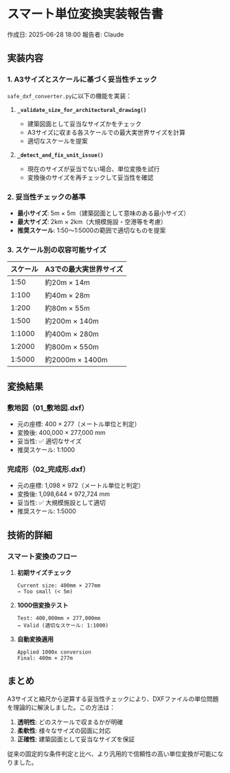 # スマート単位変換実装報告書

作成日: 2025-06-28 18:00
報告者: Claude

## 実装内容

### 1. A3サイズとスケールに基づく妥当性チェック

`safe_dxf_converter.py`に以下の機能を実装：

1. **`_validate_size_for_architectural_drawing()`**
   - 建築図面として妥当なサイズかをチェック
   - A3サイズに収まる各スケールでの最大実世界サイズを計算
   - 適切なスケールを提案

2. **`_detect_and_fix_unit_issue()`**
   - 現在のサイズが妥当でない場合、単位変換を試行
   - 変換後のサイズを再チェックして妥当性を確認

### 2. 妥当性チェックの基準

- **最小サイズ**: 5m × 5m（建築図面として意味のある最小サイズ）
- **最大サイズ**: 2km × 2km（大規模施設・空港等を考慮）
- **推奨スケール**: 1:50〜1:5000の範囲で適切なものを提案

### 3. スケール別の収容可能サイズ

| スケール | A3での最大実世界サイズ |
|---------|----------------------|
| 1:50    | 約20m × 14m        |
| 1:100   | 約40m × 28m        |
| 1:200   | 約80m × 55m        |
| 1:500   | 約200m × 140m      |
| 1:1000  | 約400m × 280m      |
| 1:2000  | 約800m × 550m      |
| 1:5000  | 約2000m × 1400m    |

## 変換結果

### 敷地図（01_敷地図.dxf）
- 元の座標: 400 × 277（メートル単位と判定）
- 変換後: 400,000 × 277,000 mm
- 妥当性: ✅ 適切なサイズ
- 推奨スケール: 1:1000

### 完成形（02_完成形.dxf）
- 元の座標: 1,098 × 972（メートル単位と判定）
- 変換後: 1,098,644 × 972,724 mm
- 妥当性: ✅ 大規模施設として適切
- 推奨スケール: 1:5000

## 技術的詳細

### スマート変換のフロー

1. **初期サイズチェック**
   ```
   Current size: 400mm × 277mm
   → Too small (< 5m)
   ```

2. **1000倍変換テスト**
   ```
   Test: 400,000mm × 277,000mm
   → Valid (適切なスケール: 1:1000)
   ```

3. **自動変換適用**
   ```
   Applied 1000x conversion
   Final: 400m × 277m
   ```

## まとめ

A3サイズと縮尺から逆算する妥当性チェックにより、DXFファイルの単位問題を理論的に解決しました。この方法は：

1. **透明性**: どのスケールで収まるかが明確
2. **柔軟性**: 様々なサイズの図面に対応
3. **正確性**: 建築図面として妥当なサイズを保証

従来の固定的な条件判定と比べ、より汎用的で信頼性の高い単位変換が可能になりました。